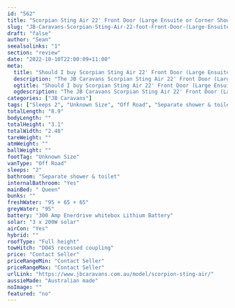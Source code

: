 ```yaml
---
id: "562"
title: "Scorpian Sting Air 22' Front Door (Large Ensuite or Corner Shower) Cafe"
slug: "JB-Caravans-Scorpian-Sting-Air-22-foot-Front-Door-(Large-Ensuite-or-Corner-Shower)-Cafe"
draft: "false"
author: "Sean"
seealsolinks: "1"
section: "review"
date: "2022-10-10T22:00:09+11:00"
meta:
  title: "Should I buy Scorpian Sting Air 22' Front Door (Large Ensuite or Corner Shower) Cafe by JB Caravans?"
  description: "The JB Caravans Scorpian Sting Air 22' Front Door (Large Ensuite or Corner Shower) Cafe is classed as Off Road, and sleeps 2 people. It is Australian made and comes in at Unknown Size. It generally has Separate shower & toilet."
  ogtitle: "Should I buy Scorpian Sting Air 22' Front Door (Large Ensuite or Corner Shower) Cafe by JB Caravans?"
  ogdescription: "The JB Caravans Scorpian Sting Air 22' Front Door (Large Ensuite or Corner Shower) Cafe is classed as Off Road, and sleeps 2 people. It is Australian made and comes in at Unknown Size. It generally has Separate shower & toilet."
categories: ["JB Caravans"]
tags: ["Sleeps 2", "Unknown Size", "Off Road", "Separate shower & toilet", "Full height", "Price Unknown"]
totalLength: "8.9"
bodyLength: ""
totalHeight: "3.1"
totalWidth: "2.48"
tareWeight: ""
atmWeight: ""
ballWeight: ""
footTag: "Unknown Size"
vanType: "Off Road"
sleeps: "2"
bathroom: "Separate shower & toilet"
internalBathroom: "Yes"
mainBed: " Queen"
bunks: ""
freshWater: "95 + 65 + 65"
greyWater: "95"
battery: "300 Amp Enerdrive whitebox Lithium Battery"
solar: "3 x 200W solar"
airCon: "Yes"
hybrid: ""
roofType: "Full height"
towHitch: "DO45 recessed coupling"
price: "Contact Seller"
priceRangeMin: "Contact Seller"
priceRangeMax: "Contact Seller"
urlLink: "https://www.jbcaravans.com.au/model/scorpion-sting-air/"
aussieMade: "Australian made"
noImage: ""
featured: "no"
---
```

